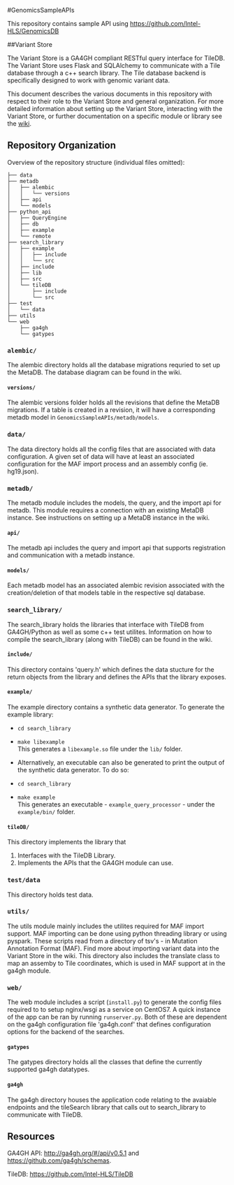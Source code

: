 #GenomicsSampleAPIs

This repository contains sample API using https://github.com/Intel-HLS/GenomicsDB

##Variant Store

The Variant Store is a GA4GH compliant RESTful query interface for TileDB. The Variant Store uses Flask and SQLAlchemy to communicate with a Tile database through a c++ search library. The Tile database backend is specifically designed to work with genomic variant data. 

This document describes the various documents in this repository with respect to their role to the Variant Store and general organization. For more detailed information about setting up the Variant Store, interacting with the Variant Store, or further documentation on a specific module or library see the [wiki](https://github.com/Intel-HLS/GenomicsSampleAPIs/wiki).

## Repository Organization

Overview of the repository structure (individual files omitted):

```
├── data
├── metadb
│   ├── alembic
│   │   └── versions
│   ├── api
│   └── models
├── python_api
│   ├── QueryEngine
│   ├── db
│   ├── example
│   └── remote
├── search_library
│   ├── example
│   │   ├── include
│   │   └── src
│   ├── include
│   ├── lib
│   ├── src
│   └── tileDB
│       ├── include
│       └── src
├── test
│   └── data
├── utils
└── web
    ├── ga4gh
    └── gatypes
```

### `alembic/`
The alembic directory holds all the database migrations requried to set up the MetaDB. The database diagram can be found in the wiki.

#### `versions/`
The alembic versions folder holds all the revisions that define the MetaDB migrations. If a table is created in a revision, it will have a corresponding metadb model in `GenomicsSampleAPIs/metadb/models`.

### `data/`
The data directory holds all the config files that are associated with data configuration. A given set of data will have at least an associated configuration for the MAF import process and an assembly config (ie. hg19.json). 

### `metadb/`
The metadb module includes the models, the query, and the import api for metadb. This module requires a connection with an existing MetaDB instance. See instructions on setting up a MetaDB instance in the wiki.

#### `api/`
The metadb api includes the query and import api that supports registration and communication with a metadb instance.

#### `models/`
Each metadb model has an associated alembic revision associated with the creation/deletion of that models table in the respective sql database. 

### `search_library/`
The search_library holds the libraries that interface with TileDB from GA4GH/Python as well as some c++ test utilites. Information on how to compile the search_library (along with TileDB) can be found in the wiki.

#### `include/`
This directory contains 'query.h' which defines the data stucture for the return objects from the library and defines the APIs that the library exposes.  

#### `example/`  
The example directory contains a synthetic data generator. To generate the example library:  
  *  `cd search_library`         
  *  `make libexample`  
  This generates a `libexample.so` file under the `lib/` folder.  
  
*  Alternatively, an executable can also be generated to print the output of the synthetic data generator. To do so:  
  *  `cd search_library`  
  *  `make example`  
  This generates an executable - `example_query_processor` - under the `example/bin/` folder.  
  
#### `tileDB/`  
This directory implements the library that  
   1.  Interfaces with the TileDB Library.  
   2.  Implements the APIs that the GA4GH module can use.  

### `test/data`
This directory holds test data.

### `utils/`
The utils module mainly includes the utilites required for MAF import support. MAF importing can be done using python threading library or using pyspark. These scripts read from a directory of tsv's - in Mutation Annotation Format (MAF). Find more about importing variant data into the Variant Store in the wiki. This directory also includes the translate class to map an assemby to Tile coordinates, which is used in MAF support at in the ga4gh module.

### `web/`
The web module includes a script (`install.py`) to generate the config files required to to setup nginx/wsgi as a service on CentOS7. A quick instance of the app can be ran by running `runserver.py`. Both of these are dependent on the ga4gh configuration file 'ga4gh.conf' that defines configuration options for the backend of the searches.

#### `gatypes`
The gatypes directory holds all the classes that define the currently supported ga4gh datatypes.

#### `ga4gh`
The ga4gh directory houses the application code relating to the avaiable endpoints and the tileSearch library that calls out to search_library to communicate with TileDB.

## Resources

GA4GH API: http://ga4gh.org/#/api/v0.5.1 and https://github.com/ga4gh/schemas.

TileDB: https://github.com/Intel-HLS/TileDB
